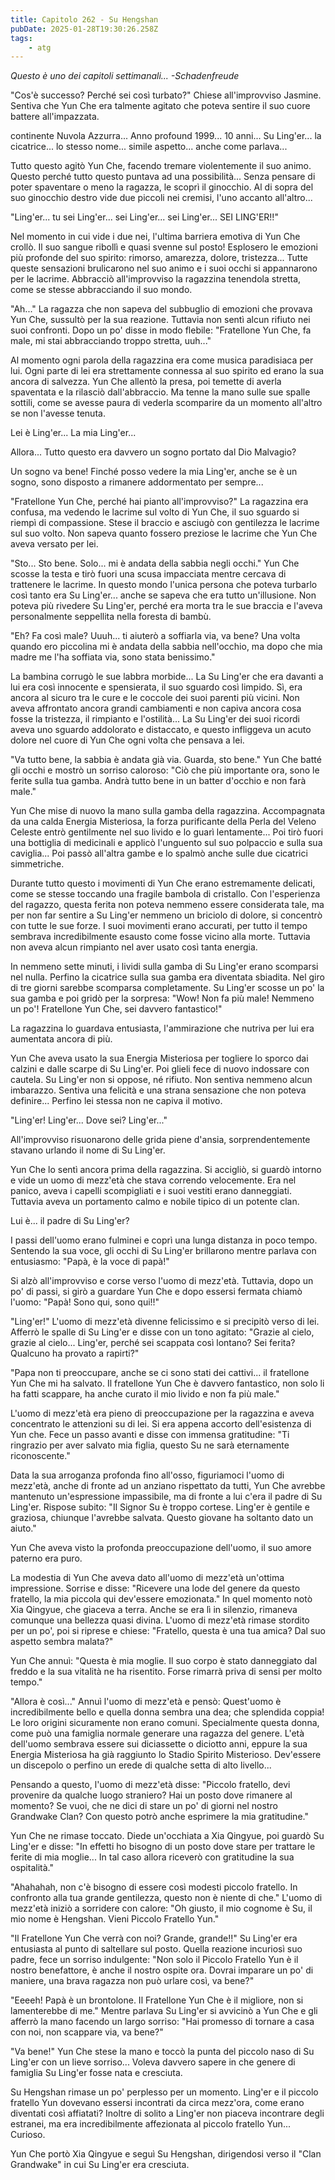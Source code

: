 ```yaml
---
title: Capitolo 262 - Su Hengshan
pubDate: 2025-01-28T19:30:26.258Z
tags:
    - atg
---
```



<em>Questo è uno dei capitoli settimanali...
-Schadenfreude</em>


"Cos'è successo? Perché sei così turbato?" Chiese all'improvviso Jasmine. Sentiva che Yun Che era talmente agitato che poteva sentire il suo cuore battere all'impazzata.


continente Nuvola Azzurra... Anno profound 1999... 10 anni... Su Ling'er... la cicatrice... lo stesso nome... simile aspetto... anche come parlava...


Tutto questo agitò Yun Che, facendo tremare violentemente il suo animo. Questo perché tutto questo puntava ad una possibilità... Senza pensare di poter spaventare o meno la ragazza, le scoprì il ginocchio. Al di sopra del suo ginocchio destro vide due piccoli nei cremisi, l'uno accanto all'altro...


"Ling'er... tu sei Ling'er... sei Ling'er... sei Ling'er... SEI LING'ER!!"


Nel momento in cui vide i due nei, l'ultima barriera emotiva di Yun Che crollò.
Il suo sangue ribollì e quasi svenne sul posto! Esplosero le emozioni più profonde del suo spirito: rimorso, amarezza, dolore, tristezza... Tutte queste sensazioni brulicarono nel suo animo e i suoi occhi si appannarono per le lacrime. Abbracciò all'improvviso la ragazzina tenendola stretta, come se stesse abbracciando il suo mondo.


"Ah..." La ragazza che non sapeva del subbuglio di emozioni che provava Yun Che, sussultò per la sua reazione. Tuttavia non sentì alcun rifiuto nei suoi confronti. Dopo un po' disse in modo flebile: "Fratellone Yun Che, fa male, mi stai abbracciando troppo stretta, uuh..."


Al momento ogni parola della ragazzina era come musica paradisiaca per lui.
Ogni parte di lei era strettamente connessa al suo spirito ed erano la sua ancora di salvezza. Yun Che allentò la presa, poi temette di averla spaventata e la rilasciò dall'abbraccio. Ma tenne la mano sulle sue spalle sottili, come se avesse paura di vederla scomparire da un momento all'altro se non l'avesse tenuta.


Lei è Ling'er... La mia Ling'er...


Allora... Tutto questo era davvero un sogno portato dal Dio Malvagio?


Un sogno va bene! Finché posso vedere la mia Ling'er, anche se è un sogno, sono disposto a rimanere addormentato per sempre...


"Fratellone Yun Che, perché hai pianto all'improvviso?" La ragazzina era confusa, ma vedendo le lacrime sul volto di Yun Che, il suo sguardo si riempì di compassione. Stese il braccio e asciugò con gentilezza le lacrime sul suo volto. Non sapeva quanto fossero preziose le lacrime che Yun Che aveva versato per lei.


"Sto... Sto bene. Solo... mi è andata della sabbia negli occhi." Yun Che scosse la testa e tirò fuori una scusa impacciata mentre cercava di trattenere le lacrime. In questo mondo l'unica persona che poteva turbarlo così tanto era Su Ling'er... anche se sapeva che era tutto un'illusione.
Non poteva più rivedere Su Ling'er, perché era morta tra le sue braccia e l'aveva personalmente seppellita nella foresta di bambù.


"Eh? Fa così male? Uuuh... ti aiuterò a soffiarla via, va bene? Una volta quando ero piccolina mi è andata della sabbia nell'occhio, ma dopo che mia madre me l'ha soffiata via, sono stata benissimo."


La bambina corrugò le sue labbra morbide... La Su Ling'er che era davanti a lui era così innocente e spensierata, il suo sguardo così limpido.
Sì, era ancora al sicuro tra le cure e le coccole dei suoi parenti più vicini. Non aveva affrontato ancora grandi cambiamenti e non capiva ancora cosa fosse la tristezza, il rimpianto e l'ostilità... La Su Ling'er dei suoi ricordi aveva uno sguardo addolorato e distaccato, e questo infliggeva un acuto dolore nel cuore di Yun Che ogni volta che pensava a lei.


"Va tutto bene, la sabbia è andata già via. Guarda, sto bene." Yun Che batté gli occhi e mostrò un sorriso caloroso: "Ciò che più importante ora, sono le ferite sulla tua gamba.
Andrà tutto bene in un batter d'occhio e non farà male."


Yun Che mise di nuovo la mano sulla gamba della ragazzina. Accompagnata da una calda Energia Misteriosa, la forza purificante della Perla del Veleno Celeste entrò gentilmente nel suo livido e lo guarì lentamente... Poi tirò fuori una bottiglia di medicinali e applicò l'unguento sul suo polpaccio e sulla sua caviglia... Poi passò all'altra gambe e lo spalmò anche sulle due cicatrici simmetriche.


Durante tutto questo i movimenti di Yun Che erano estremamente delicati, come se stesse toccando una fragile bambola di cristallo. Con l'esperienza del ragazzo, questa ferita non poteva nemmeno essere considerata tale, ma per non far sentire a Su Ling'er nemmeno un briciolo di dolore, si concentrò con tutte le sue forze. I suoi movimenti erano accurati, per tutto il tempo sembrava incredibilmente esausto come fosse vicino alla morte. Tuttavia non aveva alcun rimpianto nel aver usato così tanta energia.


In nemmeno sette minuti, i lividi sulla gamba di Su Ling'er erano scomparsi nel nulla. Perfino la cicatrice sulla sua gamba era diventata sbiadita. Nel giro di tre giorni sarebbe scomparsa completamente. Su Ling'er scosse un po' la sua gamba e poi gridò per la sorpresa: "Wow! Non fa più male! Nemmeno un po'! Fratellone Yun Che, sei davvero fantastico!"


La ragazzina lo guardava entusiasta, l'ammirazione che nutriva per lui era aumentata ancora di più.


Yun Che aveva usato la sua Energia Misteriosa per togliere lo sporco dai calzini e dalle scarpe di Su Ling'er. Poi glieli fece di nuovo indossare con cautela. Su Ling'er non si oppose, né rifiuto. Non sentiva nemmeno alcun imbarazzo. Sentiva una felicità e una strana sensazione che non poteva definire... Perfino lei stessa non ne capiva il motivo.


"Ling'er! Ling'er... Dove sei? Ling'er..."


All'improvviso risuonarono delle grida piene d'ansia, sorprendentemente stavano urlando il nome di Su Ling'er.


Yun Che lo sentì ancora prima della ragazzina. Si accigliò, si guardò intorno e vide un uomo di mezz'età che stava correndo velocemente. Era nel panico, aveva i capelli scompigliati e i suoi vestiti erano danneggiati. Tuttavia aveva un portamento calmo e nobile tipico di un potente clan.


Lui è... il padre di Su Ling'er?


I passi dell'uomo erano fulminei e coprì una lunga distanza in poco tempo.
Sentendo la sua voce, gli occhi di Su Ling'er brillarono mentre parlava con entusiasmo: "Papà, è la voce di papà!"


Si alzò all'improvviso e corse verso l'uomo di mezz'età. Tuttavia, dopo un po' di passi, si girò a guardare Yun Che e dopo essersi fermata chiamò l'uomo: "Papà! Sono qui, sono qui!!"


"Ling'er!" L'uomo di mezz'età divenne felicissimo e si precipitò verso di lei. Afferrò le spalle di Su Ling'er e disse con un tono agitato: "Grazie al cielo, grazie al cielo... Ling'er, perché sei scappata così lontano? Sei ferita? Qualcuno ha provato a rapirti?"


"Papa non ti preoccupare, anche se ci sono stati dei cattivi... il fratellone Yun Che mi ha salvato. Il fratellone Yun Che è davvero fantastico, non solo li ha fatti scappare, ha anche curato il mio livido e non fa più male."


L'uomo di mezz'età era pieno di preoccupazione per la ragazzina e aveva concentrato le attenzioni su di lei. Si era appena accorto dell'esistenza di Yun che. Fece un passo avanti e disse con immensa gratitudine: "Ti ringrazio per aver salvato mia figlia, questo Su ne sarà eternamente riconoscente."


Data la sua arroganza profonda fino all'osso, figuriamoci l'uomo di mezz'età, anche di fronte ad un anziano rispettato da tutti, Yun Che avrebbe mantenuto un'espressione impassibile, ma di fronte a lui c'era il padre di Su Ling'er. Rispose subito: "Il Signor Su è troppo cortese. Ling'er è gentile e graziosa, chiunque l'avrebbe salvata. Questo giovane ha soltanto dato un aiuto."


Yun Che aveva visto la profonda preoccupazione dell'uomo, il suo amore paterno era puro.


La modestia di Yun Che aveva dato all'uomo di mezz'età un'ottima impressione. Sorrise e disse: "Ricevere una lode del genere da questo fratello, la mia piccola qui dev'essere emozionata." In quel momento notò Xia Qingyue, che giaceva a terra. Anche se era lì in silenzio, rimaneva comunque una bellezza quasi divina. L'uomo di mezz'età rimase stordito per un po', poi si riprese e chiese: "Fratello, questa è una tua amica? Dal suo aspetto sembra malata?"


Yun Che annuì: "Questa è mia moglie. Il suo corpo è stato danneggiato dal freddo e la sua vitalità ne ha risentito. Forse rimarrà priva di sensi per molto tempo."


"Allora è così..." Annuì l'uomo di mezz'età e pensò: Quest'uomo è incredibilmente bello e quella donna sembra una dea; che splendida coppia!
Le loro origini sicuramente non erano comuni. Specialmente questa donna, come può una famiglia normale generare una ragazza del genere. L'età dell'uomo sembrava essere sui diciassette o diciotto anni, eppure la sua Energia Misteriosa ha già raggiunto lo Stadio Spirito Misterioso. Dev'essere un discepolo o perfino un erede di qualche setta di alto livello...


Pensando a questo, l'uomo di mezz'età disse: "Piccolo fratello, devi provenire da qualche luogo straniero? Hai un posto dove rimanere al momento? Se vuoi, che ne dici di stare un po' di giorni nel nostro Grandwake Clan? Con questo potrò anche esprimere la mia gratitudine."


Yun Che ne rimase toccato. Diede un'occhiata a Xia Qingyue, poi guardò Su Ling'er e disse: "In effetti ho bisogno di un posto dove stare per trattare le ferite di mia moglie... In tal caso allora riceverò con gratitudine la sua ospitalità."


"Ahahahah, non c'è bisogno di essere così modesti piccolo fratello. In confronto alla tua grande gentilezza, questo non è niente di che." L'uomo di mezz'età iniziò a sorridere con calore: "Oh giusto, il mio cognome è Su, il mio nome è Hengshan. Vieni Piccolo Fratello Yun."


"Il Fratellone Yun Che verrà con noi? Grande, grande!!" Su Ling'er era entusiasta al punto di saltellare sul posto. Quella reazione incuriosì suo padre, fece un sorriso indulgente: "Non solo il Piccolo Fratello Yun è il nostro benefattore, è anche il nostro ospite ora. Dovrai imparare un po' di maniere, una brava ragazza non può urlare così, va bene?"


"Eeeeh! Papà è un brontolone. Il Fratellone Yun Che è il migliore, non si lamenterebbe di me." Mentre parlava Su Ling'er si avvicinò a Yun Che e gli afferrò la mano facendo un largo sorriso: "Hai promesso di tornare a casa con noi, non scappare via, va bene?"


"Va bene!" Yun Che stese la mano e toccò la punta del piccolo naso di Su Ling'er con un lieve sorriso... Voleva davvero sapere in che genere di famiglia Su Ling'er fosse nata e cresciuta.


Su Hengshan rimase un po' perplesso per un momento. Ling'er e il piccolo fratello Yun dovevano essersi incontrati da circa mezz'ora, come erano diventati così affiatati?
Inoltre di solito a Ling'er non piaceva incontrare degli estranei, ma era incredibilmente affezionata al piccolo fratello Yun... Curioso.


Yun Che portò Xia Qingyue e seguì Su Hengshan, dirigendosi verso il "Clan Grandwake" in cui Su Ling'er era cresciuta.
                                


                                




